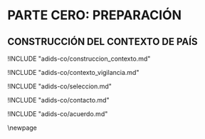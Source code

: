 
# PARTE CERO: PREPARACIÓN

## CONSTRUCCIÓN DEL CONTEXTO DE PAÍS 

<!-- Construcción del contexto de país -->

!INCLUDE "adids-co/construccion_contexto.md"

<!-- Contexto sobre la vigilancia de las comunicaciones en Colombia -->

!INCLUDE "adids-co/contexto_vigilancia.md"

<!-- Selección de la organización a auditar -->

!INCLUDE "adids-co/seleccion.md"

<!-- Contacto in icial con la organización -->

!INCLUDE "adids-co/contacto.md"

<!-- Acuerdo de entendimiento -->

!INCLUDE "adids-co/acuerdo.md"

\newpage
